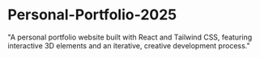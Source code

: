 # Personal-Portfolio-2025
"A personal portfolio website built with React and Tailwind CSS, featuring interactive 3D elements and an iterative, creative development process."
